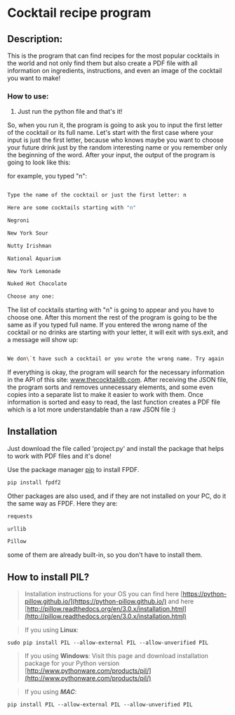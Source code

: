 
# Cocktail recipe program

  
## Description:

This is the program that can find recipes for the most popular cocktails in the world and not only find them but also create a PDF file with all information on ingredients, instructions, and even an image of the cocktail you want to make!

 ### How to use:
 1. Just run the python file and that's it!

So, when you run it, the program is going to ask you to input the first letter of the cocktail or its full name. Let's start with the first case where your input is just the first letter, because who knows maybe you want to choose your future drink just by the random interesting name or you remember only the beginning of the word. After your input, the output of the program is going to look like this:

  

for example, you typed "n":

```bash

Type the name of the cocktail or just the first letter: n

Here are some cocktails starting with "n"

Negroni

New York Sour

Nutty Irishman

National Aquarium

New York Lemonade

Nuked Hot Chocolate

Choose any one:

```

The list of cocktails starting with "n" is going to appear and you have to choose one. After this moment the rest of the program is going to be the same as if you typed full name. If you entered the wrong name of the cocktail or no drinks are starting with your letter, it will exit with sys.exit, and a message will show up:

```bash

We don\`t have such a cocktail or you wrote the wrong name. Try again

```

  

If everything is okay, the program will search for the necessary information in the API of this site: www.thecocktaildb.com. After receiving the JSON file, the program sorts and removes unnecessary elements, and some even copies into a separate list to make it easier to work with them. Once information is sorted and easy to read, the last function creates a PDF file which is a lot more understandable than a raw JSON file :)

  
  
  

## Installation

Just download the file called 'project.py' and install the package that helps to work with PDF files and it's done!

  

Use the package manager [pip](https://pip.pypa.io/en/stable/) to install FPDF.

  

```bash
pip install fpdf2
```

Other packages are also used, and if they are not installed on your PC, do it the same way as FPDF. Here they are:

  

```bash
requests

urllib

Pillow
```

some of them are already built-in, so you don't have to install them.
## How to install PIL?

> Installation instructions for your OS you can find here  [https://python-pillow.github.io/](https://python-pillow.github.io/)  and here  [http://pillow.readthedocs.org/en/3.0.x/installation.html](http://pillow.readthedocs.org/en/3.0.x/installation.html)

> If you using  **Linux**:

```
sudo pip install PIL --allow-external PIL --allow-unverified PIL

```

> If you using  **Windows**: Visit this page and download installation package for your Python version  [http://www.pythonware.com/products/pil/](http://www.pythonware.com/products/pil/)

> If you using  _**MAC**_:

```
pip install PIL --allow-external PIL --allow-unverified PIL
```
